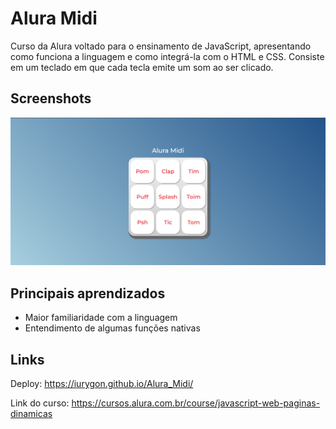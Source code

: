 # Alura Midi

Curso da Alura voltado para o ensinamento de JavaScript, apresentando como funciona a linguagem e como integrá-la com o HTML e CSS. Consiste em um teclado em que cada tecla emite um som ao ser clicado.

## Screenshots

![Imagem do Projeto](images/screenshot.png)

## Principais aprendizados

* Maior familiaridade com a linguagem
* Entendimento de algumas funções nativas

## Links

Deploy: <https://iurygon.github.io/Alura_Midi/>

Link do curso: <https://cursos.alura.com.br/course/javascript-web-paginas-dinamicas>
